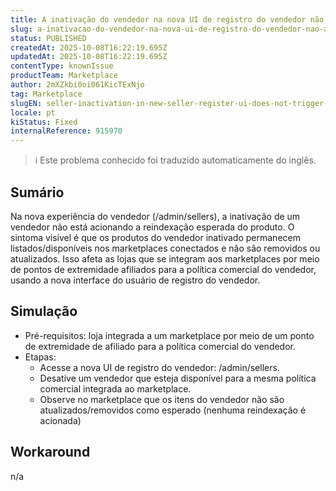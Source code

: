 ```yaml
---
title: A inativação do vendedor na nova UI de registro do vendedor não aciona a reindexação do produto (lacuna de sincronização do Marketplace)
slug: a-inativacao-do-vendedor-na-nova-ui-de-registro-do-vendedor-nao-aciona-a-reindexacao-do-produto-lacuna-de-sincronizacao-do-marketplace
status: PUBLISHED
createdAt: 2025-10-08T16:22:19.695Z
updatedAt: 2025-10-08T16:22:19.695Z
contentType: knownIssue
productTeam: Marketplace
author: 2mXZkbi0oi061KicTExNjo
tag: Marketplace
slugEN: seller-inactivation-in-new-seller-register-ui-does-not-trigger-product-reindexing-marketplace-sync-gap
locale: pt
kiStatus: Fixed
internalReference: 915970
---
```


>ℹ️ Este problema conhecido foi traduzido automaticamente do inglês.

## Sumário


Na nova experiência do vendedor (/admin/sellers), a inativação de um vendedor não está acionando a reindexação esperada do produto. O sintoma visível é que os produtos do vendedor inativado permanecem listados/disponíveis nos marketplaces conectados e não são removidos ou atualizados. Isso afeta as lojas que se integram aos marketplaces por meio de pontos de extremidade afiliados para a política comercial do vendedor, usando a nova interface do usuário de registro do vendedor.
## Simulação



- Pré-requisitos: loja integrada a um marketplace por meio de um ponto de extremidade de afiliado para a política comercial do vendedor.
- Etapas:
  - Acesse a nova UI de registro do vendedor: /admin/sellers.
  - Desative um vendedor que esteja disponível para a mesma política comercial integrada ao marketplace.
  - Observe no marketplace que os itens do vendedor não são atualizados/removidos como esperado (nenhuma reindexação é acionada)
## Workaround


n/a


